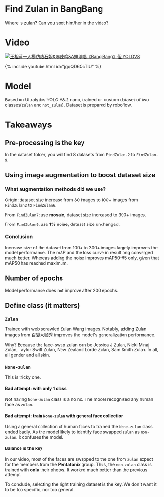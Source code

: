 # Find Zulan in BangBang

Where is zulan? Can you spot him/her in the video? 



# Video

[![王祖蓝一人模仿结石姐&麻辣鸡&A妹演唱《Bang Bang》但 YOLOV8](video_cover.png)](https://youtu.be/jgqQD6QcTlU)

{% include youtube.html id="jgqQD6QcTlU" %}


# Model

Based on Ultralytics YOLO V8.2 nano, trained on custom dataset of two classes(`zulan` and `not_zulan`). Dataset is prepared by roboflow.

# Takeaways

## Pre-processing is the key

In the dataset folder, you will find 8 datasets from `FindZulan-2` to `FindZulan-9`.

## Using image augmentation to boost dataset size

### What augmentation methods did we use?

Origin: dataset size increase from 30 images to 100+ images from `FindZulan2` to `FindZulan6`.


From `FindZulan7`: use **mosaic**, dataset size increased to 300+ images.


From `FindZulan8`: use **1% noise**, dataset size unchanged.

### Conclusion

Increase size of the dataset from 100+ to 300+ images largely improves the model performance. The mAP and the loss curve in result.png converged much better. Whereas adding the noise improves mAP50-95 only, given that mAP50 has reached maximum.


## Number of epochs

Model performance does not improve after 200 epochs.

## Define class (it matters)

### `Zulan`

Trained with web scrawled Zulan Wang images. Notably, adding Zulan images from 百變大咖秀 improves the model's generalization performance. 

Why? Because the face-swap zulan can be Jessica J Zulan, Nicki Minaj Zulan, Taylor Swift Zulan, New Zealand Lorde Zulan, Sam Smith Zulan. In all, all gender and all skin.


### `None-zulan`

This is tricky one. 

#### Bad attempt: with only 1 class
Not having `None-zulan` class is a no no. The model recognized any human face as `zulan`. 

#### Bad attempt: train `None-zulan` with general face collection

Using a general collection of human faces to trained the `None-zulan` class ended badly. As the model likely to identify face swapped `zulan` as `non-zulan`. It confuses the model.  

#### Balance is the key

In our video, most of the faces are swapped to the one from `zulan` expect for the members from the **Pentatonix** group. Thus, the `non-zulan` class is trained with **only** their photos. It worked much better than the previous attempt.

To conclude, selecting the right training dataset is the key. We don't want it to be too specific, nor too general.

